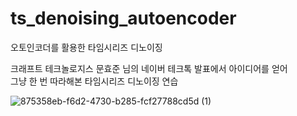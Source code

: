 # ts_denoising_autoencoder
오토인코더를 활용한 타임시리즈 디노이징

크래프트 테크놀로지스 문효준 님의 네이버 테크톡 발표에서 아이디어를 얻어 <br>
그냥 한 번 따라해본 타임시리즈 디노이징 연습

![875358eb-f6d2-4730-b285-fcf27788cd5d (1)](https://user-images.githubusercontent.com/40931326/83939561-f87f5f80-a818-11ea-958d-0c4f7952f49f.png)
